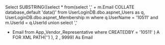 
Select SUBSTRING((select * from(select ',' + m.Email COLLATE database_default 'data()' from UserLoginDB.dbo.aspnet_Users as q,
UserLoginDB.dbo.aspnet_Membership m where q.UserName = '10511' and m.UserId = q.UserId union select ',' 
+ Email from App_Vendor_Representative   where CREATEDBY = '10511'   ) A FOR XML PATH('') ), 2 , 9999) As Email

 
